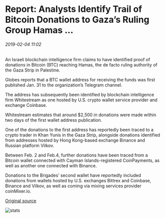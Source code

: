 # Report: Analysts Identify Trail of Bitcoin Donations to Gaza’s Ruling Group Hamas ...

###### 2019-02-04 11:02

An Israeli blockchain intelligence firm claims to have identified proof of donations in Bitcoin (BTC) reaching Hamas, the de facto ruling authority of the Gaza Strip in Palestine.

Globes reports that a BTC wallet address for receiving the funds was first published Jan. 31 to the organization’s Telegram channel.

The address has subsequently been identified by blockchain intelligence firm Whitestream as one hosted by U.S. crypto wallet service provider and exchange Coinbase.

Whitestream estimates that around $2,500 in donations were made within two days of the first wallet address publication.

One of the donations to the first address has reportedly been traced to a crypto trader in Khan Yunis in the Gaza Strip, alongside donations identified from addresses hosted by Hong Kong-based exchange Binance and Russian platform Vilkov.

Between Feb. 2 and Feb.4, further donations have been traced from a Bitcoin wallet connected with Cayman Islands-registered CoinPayments, as well as another one connected with Binance.

Donations to the Brigades’ second wallet have reportedly included donations from wallets hosted by U.S. exchanges Bittrex and Coinbase, Binance and Vilkov, as well as coming via mixing services provider coinMixer.io.

[Original source](https://cointelegraph.com/news/report-analysts-identify-trail-of-bitcoin-donations-to-gazas-ruling-group-hamas)

![stats](https://c.statcounter.com/11760860/0/a89fa40b/1/ "stats")